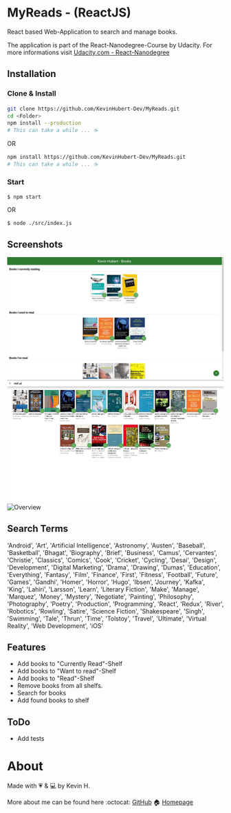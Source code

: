 # MyReads - (ReactJS)

React based Web-Application to search and manage books. 

The application is part of the React-Nanodegree-Course by Udacity.
For more informations visit [Udacity.com - React-Nanodegree](https://de.udacity.com/course/react-nanodegree--nd019)


## Installation

### Clone & Install
``` bash
git clone https://github.com/KevinHubert-Dev/MyReads.git
cd <Folder>
npm install --production
# This can take a while ... ☕️
```

OR

``` bash
npm install https://github.com/KevinHubert-Dev/MyReads.git
# This can take a while ... ☕️
```


### Start
```
$ npm start
```
OR
```
$ node ./src/index.js
```

## Screenshots

![Overview](/screenshots/img1.jpg?raw=true)
![Overview](/screenshots/img2.jpg?raw=true)
![Overview](/screenshots/img3.jpg?raw=true)


## Search Terms
'Android', 'Art', 'Artificial Intelligence', 'Astronomy', 'Austen', 'Baseball', 'Basketball', 'Bhagat', 'Biography', 'Brief', 'Business', 'Camus', 'Cervantes', 'Christie', 'Classics', 'Comics', 'Cook', 'Cricket', 'Cycling', 'Desai', 'Design', 'Development', 'Digital Marketing', 'Drama', 'Drawing', 'Dumas', 'Education', 'Everything', 'Fantasy', 'Film', 'Finance', 'First', 'Fitness', 'Football', 'Future', 'Games', 'Gandhi', 'Homer', 'Horror', 'Hugo', 'Ibsen', 'Journey', 'Kafka', 'King', 'Lahiri', 'Larsson', 'Learn', 'Literary Fiction', 'Make', 'Manage', 'Marquez', 'Money', 'Mystery', 'Negotiate', 'Painting', 'Philosophy', 'Photography', 'Poetry', 'Production', 'Programming', 'React', 'Redux', 'River', 'Robotics', 'Rowling', 'Satire', 'Science Fiction', 'Shakespeare', 'Singh', 'Swimming', 'Tale', 'Thrun', 'Time', 'Tolstoy', 'Travel', 'Ultimate', 'Virtual Reality', 'Web Development', 'iOS'


## Features
- Add books to "Currently Read"-Shelf
- Add books to "Want to read"-Shelf
- Add books to "Read"-Shelf
- Remove books from all shelfs.
- Search for books
- Add found books to shelf


## ToDo
- Add tests


# About

Made with 💗 & 💻 by Kevin H.

More about me can be found here
:octocat: [GitHub](https://github.com/KevinHubert-Dev) 
🏠 [Homepage](http://Kevin-Hubert.de/)
